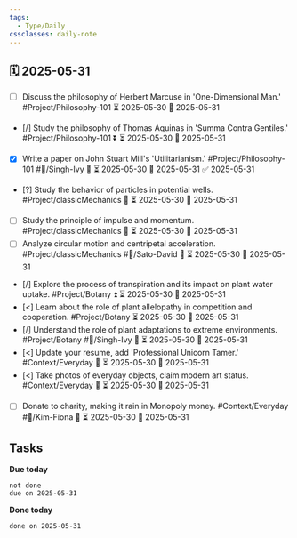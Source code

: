 ```yaml
---
tags:
  - Type/Daily
cssclasses: daily-note
---
```


## 🗓️ 2025-05-31

- [ ] Discuss the philosophy of Herbert Marcuse in 'One-Dimensional Man.' #Project/Philosophy-101 ⏳ 2025-05-30 📅 2025-05-31
- [/] Study the philosophy of Thomas Aquinas in 'Summa Contra Gentiles.' #Project/Philosophy-101 ⏬ ⏳ 2025-05-30 📅 2025-05-31
- [x] Write a paper on John Stuart Mill's 'Utilitarianism.' #Project/Philosophy-101 #👤/Singh-Ivy 🔽 ⏳ 2025-05-30 📅 2025-05-31 ✅ 2025-05-31
- [?] Study the behavior of particles in potential wells. #Project/classicMechanics 🔼 ⏳ 2025-05-30 📅 2025-05-31
- [ ] Study the principle of impulse and momentum. #Project/classicMechanics 🔽 ⏳ 2025-05-30 📅 2025-05-31
- [ ] Analyze circular motion and centripetal acceleration. #Project/classicMechanics #👤/Sato-David 🔽 ⏳ 2025-05-30 📅 2025-05-31
- [/] Explore the process of transpiration and its impact on plant water uptake. #Project/Botany ⏫ ⏳ 2025-05-30 📅 2025-05-31
- [<] Learn about the role of plant allelopathy in competition and cooperation. #Project/Botany ⏳ 2025-05-30 📅 2025-05-31
- [/] Understand the role of plant adaptations to extreme environments. #Project/Botany #👤/Singh-Ivy 🔽 ⏳ 2025-05-30 📅 2025-05-31
- [<] Update your resume, add 'Professional Unicorn Tamer.' #Context/Everyday 🔼 ⏳ 2025-05-30 📅 2025-05-31
- [<] Take photos of everyday objects, claim modern art status. #Context/Everyday 🔽 ⏳ 2025-05-30 📅 2025-05-31
- [ ] Donate to charity, making it rain in Monopoly money. #Context/Everyday #👤/Kim-Fiona 🔺 ⏳ 2025-05-30 📅 2025-05-31

## Tasks

**Due today**

```tasks
not done
due on 2025-05-31
```

**Done today**

```tasks
done on 2025-05-31
```
            
